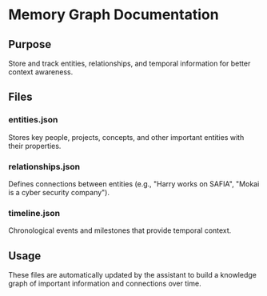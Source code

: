 # Memory Graph Documentation

## Purpose
Store and track entities, relationships, and temporal information for better context awareness.

## Files

### entities.json
Stores key people, projects, concepts, and other important entities with their properties.

### relationships.json
Defines connections between entities (e.g., "Harry works on SAFIA", "Mokai is a cyber security company").

### timeline.json
Chronological events and milestones that provide temporal context.

## Usage
These files are automatically updated by the assistant to build a knowledge graph of important information and connections over time.